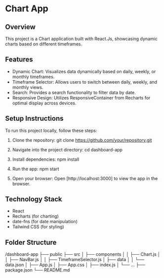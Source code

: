 # Chart App

## Overview

This project is a Chart application built with React.Js, showcasing dynamic charts based on different timeframes.

## Features

- Dynamic Chart: Visualizes data dynamically based on daily, weekly, or monthly timeframes.
- Timeframe Selector: Allows users to switch between daily, weekly, and monthly views.
- Search: Provides a search functionality to filter data by date.
- Responsive Design: Utilizes ResponsiveContainer from Recharts for optimal display across devices.

## Setup Instructions

To run this project locally, follow these steps:

1. Clone the repository:
   git clone https://github.com/your/repository.git

2. Navigate into the project directory:
   cd dashboard-app

3. Install dependencies:
   npm install

4. Run the app:
   npm start

5. Open your browser:
   Open [http://localhost:3000] to view the app in the browser.

## Technology Stack

- React
- Recharts (for charting)
- date-fns (for date manipulation)
- Tailwind CSS (for styling)

## Folder Structure

/dashboard-app
├── public
├── src
│ ├── components
│ │ ├── Chart.js
│ │ ├── NavBar.js
│ │ ├── TimeframeSelector.js
│ ├── data
│ │ └── data.json
│ ├── App.js
│ ├── App.css
│ ├── index.js
│ └── ...
├── package.json
└── README.md
